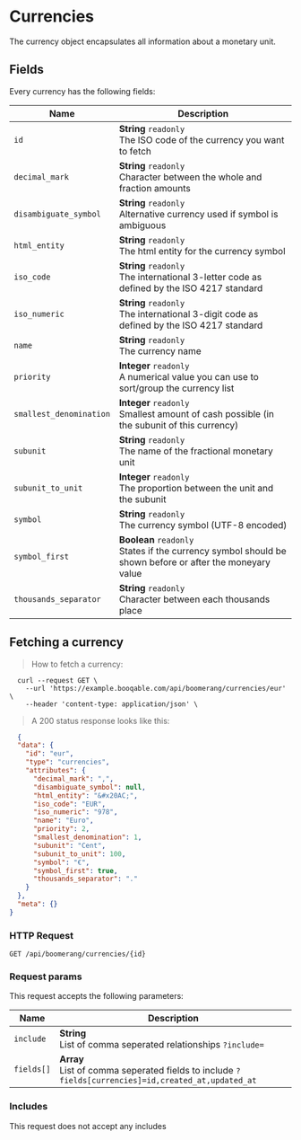 # Currencies

The currency object encapsulates all information about a monetary unit.

## Fields
Every currency has the following fields:

Name | Description
-- | --
`id` | **String** `readonly`<br>The ISO code of the currency you want to fetch
`decimal_mark` | **String** `readonly`<br>Character between the whole and fraction amounts
`disambiguate_symbol` | **String** `readonly`<br>Alternative currency used if symbol is ambiguous
`html_entity` | **String** `readonly`<br>The html entity for the currency symbol
`iso_code` | **String** `readonly`<br>The international 3-letter code as defined by the ISO 4217 standard
`iso_numeric` | **String** `readonly`<br>The international 3-digit code as defined by the ISO 4217 standard
`name` | **String** `readonly`<br>The currency name
`priority` | **Integer** `readonly`<br>A numerical value you can use to sort/group the currency list
`smallest_denomination` | **Integer** `readonly`<br>Smallest amount of cash possible (in the subunit of this currency)
`subunit` | **String** `readonly`<br>The name of the fractional monetary unit
`subunit_to_unit` | **Integer** `readonly`<br>The proportion between the unit and the subunit
`symbol` | **String** `readonly`<br>The currency symbol (UTF-8 encoded)
`symbol_first` | **Boolean** `readonly`<br>States if the currency symbol should be shown before or after the moneyary value
`thousands_separator` | **String** `readonly`<br>Character between each thousands place


## Fetching a currency



> How to fetch a currency:

```shell
  curl --request GET \
    --url 'https://example.booqable.com/api/boomerang/currencies/eur' \
    --header 'content-type: application/json' \
```

> A 200 status response looks like this:

```json
  {
  "data": {
    "id": "eur",
    "type": "currencies",
    "attributes": {
      "decimal_mark": ",",
      "disambiguate_symbol": null,
      "html_entity": "&#x20AC;",
      "iso_code": "EUR",
      "iso_numeric": "978",
      "name": "Euro",
      "priority": 2,
      "smallest_denomination": 1,
      "subunit": "Cent",
      "subunit_to_unit": 100,
      "symbol": "€",
      "symbol_first": true,
      "thousands_separator": "."
    }
  },
  "meta": {}
}
```

### HTTP Request

`GET /api/boomerang/currencies/{id}`

### Request params

This request accepts the following parameters:

Name | Description
-- | --
`include` | **String** <br>List of comma seperated relationships `?include=`
`fields[]` | **Array** <br>List of comma seperated fields to include `?fields[currencies]=id,created_at,updated_at`


### Includes

This request does not accept any includes